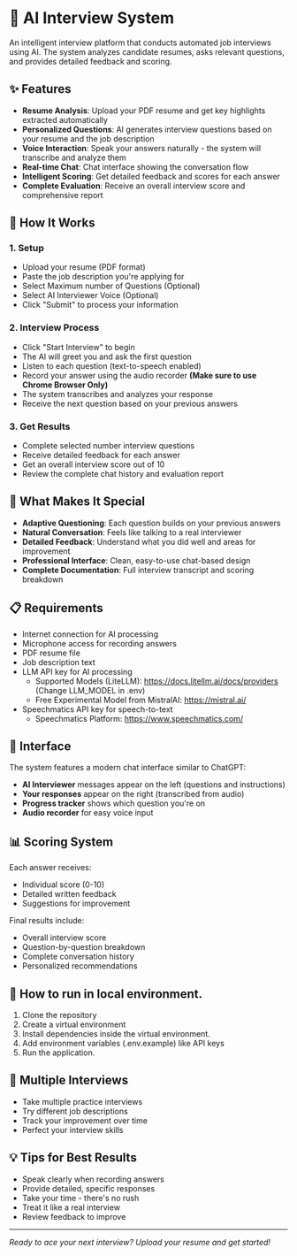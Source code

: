 # 🤖 AI Interview System

An intelligent interview platform that conducts automated job interviews using AI. The system analyzes candidate resumes, asks relevant questions, and provides detailed feedback and scoring.

## ✨ Features

- **Resume Analysis**: Upload your PDF resume and get key highlights extracted automatically
- **Personalized Questions**: AI generates interview questions based on your resume and the job description
- **Voice Interaction**: Speak your answers naturally - the system will transcribe and analyze them
- **Real-time Chat**: Chat interface showing the conversation flow
- **Intelligent Scoring**: Get detailed feedback and scores for each answer
- **Complete Evaluation**: Receive an overall interview score and comprehensive report

## 🚀 How It Works

### 1. Setup
- Upload your resume (PDF format)
- Paste the job description you're applying for
- Select Maximum number of Questions (Optional)
- Select AI Interviewer Voice (Optional)
- Click "Submit" to process your information

### 2. Interview Process
- Click "Start Interview" to begin
- The AI will greet you and ask the first question
- Listen to each question (text-to-speech enabled)
- Record your answer using the audio recorder **(Make sure to use Chrome Browser Only)**
- The system transcribes and analyzes your response
- Receive the next question based on your previous answers

### 3. Get Results
- Complete selected number interview questions
- Receive detailed feedback for each answer
- Get an overall interview score out of 10
- Review the complete chat history and evaluation report

## 🎯 What Makes It Special

- **Adaptive Questioning**: Each question builds on your previous answers
- **Natural Conversation**: Feels like talking to a real interviewer
- **Detailed Feedback**: Understand what you did well and areas for improvement
- **Professional Interface**: Clean, easy-to-use chat-based design
- **Complete Documentation**: Full interview transcript and scoring breakdown

## 📋 Requirements
- Internet connection for AI processing
- Microphone access for recording answers
- PDF resume file
- Job description text
- LLM API key for AI processing
    - Supported Models (LiteLLM): https://docs.litellm.ai/docs/providers (Change LLM_MODEL in .env)
    - Free Experimental Model from MistralAI: https://mistral.ai/
- Speechmatics API key for speech-to-text
    - Speechmatics Platform: https://www.speechmatics.com/

## 🎨 Interface

The system features a modern chat interface similar to ChatGPT:
- **AI Interviewer** messages appear on the left (questions and instructions)
- **Your responses** appear on the right (transcribed from audio)
- **Progress tracker** shows which question you're on
- **Audio recorder** for easy voice input

## 📊 Scoring System

Each answer receives:
- Individual score (0-10)
- Detailed written feedback
- Suggestions for improvement

Final results include:
- Overall interview score
- Question-by-question breakdown
- Complete conversation history
- Personalized recommendations

## 🚀 How to run in local environment.
1.  Clone the repository
2. Create a virtual environment
3. Install dependencies inside the virtual environment.
4. Add environment variables (.env.example) like API keys
5. Run the application.


## 🔄 Multiple Interviews

- Take multiple practice interviews
- Try different job descriptions
- Track your improvement over time
- Perfect your interview skills

## 💡 Tips for Best Results

- Speak clearly when recording answers
- Provide detailed, specific responses
- Take your time - there's no rush
- Treat it like a real interview
- Review feedback to improve

---

*Ready to ace your next interview? Upload your resume and get started!*
